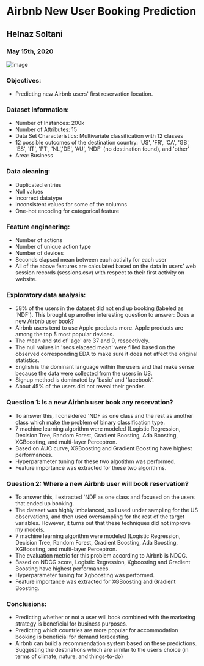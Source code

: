 # Airbnb New User Booking Prediction
## Helnaz Soltani
### May 15th, 2020

![image](https://media-assets-04.thedrum.com/cache/images/thedrum-prod/s3-news-tmp-111981-airbnb--2x1--940.png)

### Objectives:
- Predicting new Airbnb users' first reservation location.

### Dataset information:
- Number of Instances: 200k
- Number of Attributes: 15
- Data Set Characteristics: Multivariate classification with 12 classes
- 12 possible outcomes of the destination country: 'US', 'FR', 'CA', 'GB', 'ES', 'IT', 'PT', 'NL','DE', 'AU', 'NDF' (no destination found), and 'other'
- Area: Business

### Data cleaning:
- Duplicated entries
- Null values
- Incorrect datatype
- Inconsistent values for some of the columns
- One-hot encoding for categorical feature

### Feature engineering:
- Number of actions
- Number of unique action type
- Number of devices
- Seconds elapsed mean between each activity for each user 
- All of the above features are calculated based on the data in users’ web session records (sessions.csv) with respect to their first activity on website.

### Exploratory data analysis:
- 58% of the users in the dataset did not end up booking (labeled as 'NDF'). This brought up another interesting question to answer: Does a new Airbnb user book?
- Airbnb users tend to use Apple products more. Apple products are among the top 5 most popular devices.
- The mean and std of 'age' are 37 and 9, respectively.
- The null values in 'secs elapsed mean' were filled based on the observed corresponding EDA to make sure it does not affect the original statistics.
- English is the dominant language within the users and that make sense because the data were collected from the users in US.
- Signup method is dominated by 'basic' and 'facebook'.
- About 45% of the users did not reveal their gender.

### Question 1: Is a new Airbnb user book any reservation?
- To answer this, I considered 'NDF as one class and the rest as another class which make the problem of binary classification type. 
- 7 machine learning algorithm were modeled (Logistic Regression, Decision Tree, Random Forest, Gradient Boosting, Ada Boosting, XGBoosting, and multi-layer Perceptron.
- Based on AUC curve, XGBoosting and Gradient Boosting have highest performances.
- Hyperparameter tuning for these two algotithm was performed.
- Feature importance was extracted for these two algorithms.

### Question 2: Where a new Airbnb user will book reservation?
- To answer this, I extracted 'NDF as one class and focused on the users that ended up booking. 
- The dataset was highly imbalanced, so I used under sampling for the US observations, and then used oversampling for the rest of the target variables. However, it turns out that these techniques did not improve my models.
- 7 machine learning algorithm were modeled (Logistic Regression, Decision Tree, Random Forest, Gradient Boosting, Ada Boosting, XGBoosting, and multi-layer Perceptron.
- The evaluation metric for this problem according to Airbnb is NDCG.
- Based on NDCG score, Logistic Regression, Xgboosting and Gradient Boosting have highest performances.
- Hyperparameter tuning for Xgboosting was performed.
- Feature importance was extracted for XGBoosting and Gradient Boosting.

### Conclusions:
- Predicting whether or not a user will book combined with the marketing strategy is beneficial for business purposes.
- Predicting which countries are more popular for accommodation booking is beneficial for demand forecasting.
- Airbnb can build a recommendation system based on these predictions. Suggesting the destinations which are similar to the user’s choice (in terms of climate, nature, and things-to-do)

